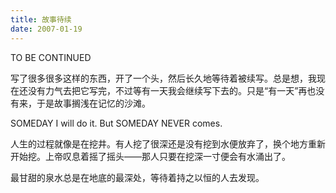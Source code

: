 ```yaml
---
title: 故事待续
date: 2007-01-19
---
```


TO BE CONTINUED

写了很多很多这样的东西，开了一个头，然后长久地等待着被续写。总是想，我现在还没有力气去把它写完，不过等有一天我会继续写下去的。只是“有一天”再也没有来，于是故事搁浅在记忆的沙滩。

SOMEDAY I will do it. But SOMEDAY NEVER comes.

人生的过程就像是在挖井。有人挖了很深还是没有挖到水便放弃了，换个地方重新开始挖。上帝叹息着摇了摇头——那人只要在挖深一寸便会有水涌出了。

最甘甜的泉水总是在地底的最深处，等待着持之以恒的人去发现。